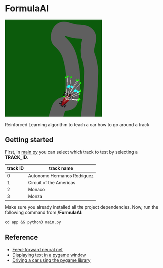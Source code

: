 # FormulaAI

![Formula AI](assets/formulaAI-thumbnail.png "Formula AI")

Reinforced Learning algorithm to teach a car how to go around a track

## Getting started

First, in [main.py](app/main.py) you can select which track to test by selecting a **TRACK_ID**.

| **track ID**  | **track name**               |
|-------------- |----------------------------- |
| 0             | Autonomo Hermanos Rodriguez  |
| 1             | Circuit of the Americas      |
| 2             | Monaco                       |
| 3             | Monza                        |

Make sure you already installed all the project dependencies. Now, run the following command from **/FormulaAI**:

```{python}
cd app && python3 main.py
```

## Reference

- [Feed-forward neural net](https://github.com/codewmax/DriveAI/blob/master/main.py)
- [Displaying text in a pygame window](https://stackoverflow.com/questions/20842801/how-to-display-text-in-pygame)
- [Driving a car using the pygame library](https://www.youtube.com/watch?v=V_B5ZCli-rA&list=RDCMUC4JX40jDee_tINbkjycV4Sg&index=3&ab_channel=TechWithTim)
